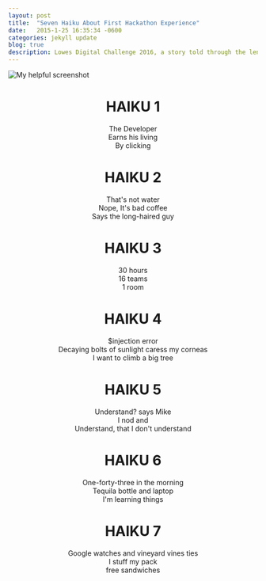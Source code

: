 ```yaml
---
layout: post
title:  "Seven Haiku About First Hackathon Experience"
date:   2015-1-25 16:35:34 -0600
categories: jekyll update
blog: true
description: Lowes Digital Challenge 2016, a story told through the lense of Haiku!
---
```


![My helpful screenshot](https://scontent-dfw1-1.xx.fbcdn.net/hphotos-xpf1/v/t1.0-9/12631501_10156420222830484_5908962452272699146_n.jpg?oh=061ec94db7422bae59a647c17fef948c&oe=57355C2F)

<center><h1>HAIKU 1</h1></center>
<center>The Developer</center>
<center>Earns his living</center>
<center>By clicking</center>

<center><h1>HAIKU 2</h1></center>
<center>That's not water</center>
<center>Nope, It's bad coffee</center>
<center>Says the long-haired guy</center>

<center><h1>HAIKU 3</h1></center>
<center>30 hours</center>
<center>16 teams</center>
<center>1 room</center>

<center><h1>HAIKU 4</h1></center>
<center>$injection error</center>
<center>Decaying bolts of sunlight caress my corneas</center>
<center>I want to climb a big tree</center>

<center><h1>HAIKU 5</h1></center>
<center>Understand? says Mike</center>
<center>I nod and</center>
<center>Understand, that I don't understand</center>

<center><h1>HAIKU 6</h1></center>
<center>One-forty-three in the morning</center>
<center>Tequila bottle and laptop</center>
<center>I'm learning things</center>

<center><h1>HAIKU 7</h1></center>
<center>Google watches and vineyard vines ties</center>
<center>I stuff my pack</center>
<center>free sandwiches</center>



